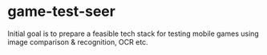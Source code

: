# game-test-seer
Initial goal is to prepare a feasible tech stack for testing mobile games using image comparison &amp; recognition, OCR etc. 
